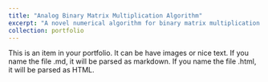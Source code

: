 ```yaml
---
title: "Analog Binary Matrix Multiplication Algorithm"
excerpt: "A novel numerical algorithm for binary matrix multiplication to be implemented on a crossbar array of Magnetic Tunnel Junction (MTJ) nanodevices.<br/><img src='/images/binary_mm.png' width='500'>"
collection: portfolio
---
```


This is an item in your portfolio. It can be have images or nice text. If you name the file .md, it will be parsed as markdown. If you name the file .html, it will be parsed as HTML. 
